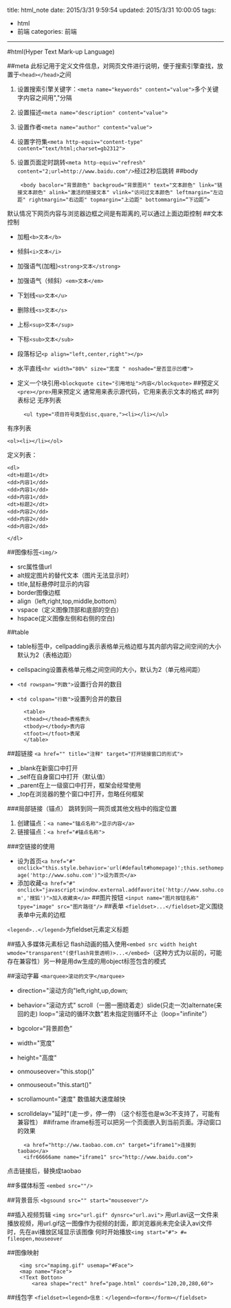 title: html_note
date: 2015/3/31 9:59:54 
updated: 2015/3/31 10:00:05 
tags:
- html
- 前端
categories: 前端
---
#html(Hyper Text Mark-up Language) 

##meta
此标记用于定义文件信息，对网页文件进行说明，便于搜索引擎查找，放置于`<head></head>`之间 

1. 设置搜索引擎关键字：`<meta name="keywords" content="value">`多个关键字内容之间用","分隔
2. 设置描述`<meta name="description" content="value">` 
3. 设置作者`<meta name="author" content="value">` 
4. 设置字符集`<meta http-equiv="content-type" content="text/html;charset=gb2312">`
5. 设置页面定时跳转`<meta http-equiv="refresh" content="2;url=http://www.baidu.com"/>`经过2秒后跳转 
##body

		<body bacolor="背景颜色" backgroud="背景图片" text="文本颜色" link="链接文本颜色" alink="激活的链接文本" vlink="访问过文本颜色" leftmargin="左边距" rightmargin="右边距" topmargin="上边距" bottommargin=“下边距”>
默认情况下网页内容与浏览器边框之间是有距离的,可以通过上面边距控制 
##文本控制
- 加粗`<b>文本</b>` 
- 倾斜`<i>文本</i>` 
- 加强语气(加粗)`<strong>文本</strong>`
- 加强语气（倾斜）`<em>文本</em>` 
- 下划线`<u>文本</u>` 
- 删除线`<s>文本</s>` 
- 上标`<sup>文本</sup>` 
- 下标`<sub>文本</sub>` 
- 段落标记`<p align="left,center,right"></p>` 
- 水平直线`<hr width="80%" size="宽度 " noshade="是否显示凹槽">` 
- 定义一个块引用`<blockquote cite="引用地址">内容</blockquote>` 
##预定义
`<pre></pre>`用来预定义 通常用来表示源代码，它用来表示文本的格式 
##列表标记 
无序列表
	
		<ul type="项目符号类型disc,quare,"><li></li></ul>

有序列表
	
	<ol><li></li></ol>	

定义列表： 

	<dl> 
	<dt>标题1</dt> 
	<dd>内容1</dd> 
	<dd>内容1</dd> 
	<dd>内容1</dd> 
	<dt>标题2</dt> 
	<dd>内容2</dd> 
	<dd>内容2</dd> 
	<dd>内容2</dd> 
	
	</dl> 
##图像标签`<img/>` 
- src属性值url
- alt规定图片的替代文本（图片无法显示时） 
- title,鼠标悬停时显示的内容
- border图像边框
- align（left,right,top,middle,bottom）
- vspace（定义图像顶部和底部的空白）
- hspace(定义图像左侧和右侧的空白) 

##table
- table标签中，cellpadding表示表格单元格边框与其内部内容之间空间的大小默认为2（表格边距） 
- cellspacing设置表格单元格之间空间的大小，默认为2（单元格间距） 
- `<td rowspan="列数">`设置行合并的数目 
- `<td colspan="行数">`设置列合并的数目 

		<table> 
		<thead></thead>表格表头 
		<tbody></tbody>表内容 
		<tfoot></tfoot>表尾 
		</table> 
##超链接
`<a href="" title="注释" target="打开链接窗口的形式">`

- _blank在新窗口中打开 
- _self在自身窗口中打开（默认值） 
- _parent在上一级窗口中打开，框架会经常使用 
- _top在浏览器的整个窗口中打开，忽略任何框架 

###局部链接（锚点） 
跳转到同一网页或其他文档中的指定位置 

1. 创建锚点：`<a name="锚点名称">显示内容</a>` 
2. 链接锚点：`<a href="#锚点名称">`

###空链接的使用 
- 设为首页`<a href="#" onclick="this.style.behavior='url(#default#homepage)';this.sethomepage('http://www.sohu.com')">设为首页</a>`
- 添加收藏`<a href="#" onclick="javascript:window.external.addfavorite('http://www.sohu.com','搜狐')">加入收藏夹</a>` 
##图片按钮
`<input name="图片按钮名称" tpye="image" src="图片路径"/>`
##表单
`<fieldset>...</fieldset>`定义围绕表单中元素的边框

`<legend>..</legend>`为fieldset元素定义标题 

##插入多媒体元素标记 
flash动画的插入使用`<embed src width height wmode="transparent"(使flash背景透明)>...</embed>`（这种方式为以前的，可能存在兼容性）另一种是用dw生成的用object标签包含的模式 

##滚动字幕 
`<marquee>滚动的文字</marquee>` 

- direction="滚动方向"left,right,up,down; 
- behavior="滚动方式" scroll（一圈一圈绕着走）slide(只走一次)alternate(来回的走) 
loop="滚动的循环次数"若未指定则循环不止（loop="infinite"） 
- bgcolor=“背景颜色”
- width="宽度"
- height="高度" 
- onmouseover="this.stop()"
- onmouseout="this.start()" 
- scrollamount="速度" 数值越大速度越快 
- scrolldelay="延时"(走一步，停一停) 
（这个标签也是w3c不支持了，可能有兼容性） 
##iframe
iframe标签可以把另一个页面嵌入到当前页面。浮动窗口的效果

		<a href="http://ww.taobao.com.cn" target="iframe1">连接到taobao</a>
		<ifr66666ame name="iframe1" src="http://www.baidu.com">
点击链接后，替换成taobao

##多媒体标签
`<embed src=""/>`

##背景音乐
`<bgsound src="" start="mouseover"/>`

##插入视频剪辑
`<img src="url.gif" dynsrc="url.avi">`
用url.avi这一文件来播放视频，用url.gif这一图像作为视频的封面，即浏览器尚未完全读入avi文件时，先在avi播放区域显示该图像
何时开始播放`<img start="#"> #= fileopen,mouseover`


##图像映射

		<img src="mapimg.gif" usemap="#Face">
		<map name="Face">
		<!Text Botton>
		    <area shape="rect" href="page.html" coords="120,20,280,60">

##线包字
`<fieldset><legend>信息：</legend><form></form></fieldset>`


